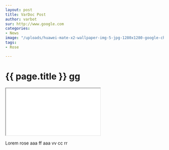 ```yaml
---
layout: post
title: VarDoc Post
author: varbot
sur: http://www.google.com
categories: 
- News
image: "/uploads/huawei-mate-x2-wallpaper-img-5-jpg-1280x1280-google-chrome.jpg"
tags:
- Rose

---
```


# {{ page.title }} gg

<iframe src="{{ page.sur }}" title="description"></iframe>


Lorem rose aaa ff aaa vv cc rr